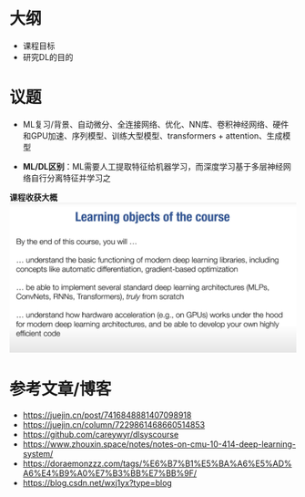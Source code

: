 # 大纲
- 课程目标
- 研究DL的目的

# 议题
- ML复习/背景、自动微分、全连接网络、优化、NN库、卷积神经网络、硬件和GPU加速、序列模型、训练大型模型、transformers + attention、生成模型

- **ML/DL区别**：ML需要人工提取特征给机器学习，而深度学习基于多层神经网络自行分离特征并学习之

**课程收获大概**
![alt text](../images/image.png)

# 参考文章/博客
- https://juejin.cn/post/7416848881407098918
- https://juejin.cn/column/7229861468660514853
- https://github.com/careywyr/dlsyscourse
- https://www.zhouxin.space/notes/notes-on-cmu-10-414-deep-learning-system/
- https://doraemonzzz.com/tags/%E6%B7%B1%E5%BA%A6%E5%AD%A6%E4%B9%A0%E7%B3%BB%E7%BB%9F/
- https://blog.csdn.net/wxj1yx?type=blog

